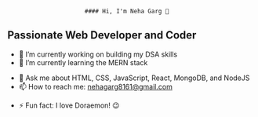                           #### Hi, I'm Neha Garg 👋
## Passionate Web Developer and Coder

<!--
**Nehagarg816/Nehagarg816** is a ✨ _special_ ✨ repository because its `README.md` (this file) appears on your GitHub profile.

Here are some ideas to get you started:

-->
- 🔭 I’m currently working on building my DSA skills
- 🌱 I’m currently learning the MERN stack
<!-- 👯 I’m looking to collaborate on ...-->
<!-- 🤔 I’m looking for help with ...-->
- 💬 Ask me about HTML, CSS, JavaScript, React, MongoDB, and NodeJS
- 📫 How to reach me: nehagarg8161@gmail.com
<!-- 😄 Pronouns: ...-->
- ⚡ Fun fact: I love Doraemon! 😉
